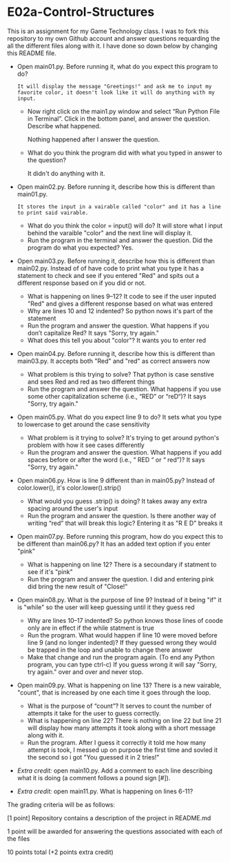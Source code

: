 
# E02a-Control-Structures

This is an assignment for my Game Technology class. I was to fork this repository to my own Github account and answer questions requarding the all the different files along with it. I have done so down below by changing this README file. 

- Open main01.py. Before running it, what do you expect this program to do?

      It will display the message "Greetings!" and ask me to input my favorite color, it doesn't look like it will do anything with my input. 
  - Now right click on the main1.py window and select “Run Python File in Terminal”. Click in the bottom panel, and answer the question. Describe what happened.
  
      Nothing happened after I answer the question.  
  - What do you think the program did with what you typed in answer to the question?
  
      It didn't do anything with it. 
- Open main02.py. Before running it, describe how this is different than main01.py.

      It stores the input in a vairable called "color" and it has a line to print said vairable. 
  - What do you think the color = input() will do?
      It will store what I input behind the varaible "color" and the next line will display it.
  - Run the program in the terminal and answer the question. Did the program do what you expected?
      Yes.
- Open main03.py. Before running it, describe how this is different than main02.py.
      Instead of of have code to print what you type it has a statement to check and see if you entered "Red" and spits out a different response based on if you did or not.
  - What is happening on lines 9–12?
      It code to see if the user inputed "Red" and gives a different response based on what was entered
  - Why are lines 10 and 12 indented?
      So python nows it's part of the statement 
  - Run the program and answer the question. What happens if you don’t capitalize Red?
      It says "Sorry, try again." 
  - What does this tell you about "color"?
      It wants you to enter red
- Open main04.py. Before running it, describe how this is different than main03.py.
      It accepts both "Red" and "red" as correct answers now 
  - What problem is this trying to solve?
      That python is case senstive and sees Red and red as two different things 
  - Run the program and answer the question. What happens if you use some other capitalization scheme (i.e., “RED” or “reD“)?
      It says "Sorry, try again."
- Open main05.py. What do you expect line 9 to do?
      It sets what you type to lowercase to get around the case sensitivity 
  - What problem is it trying to solve?
      It's trying to get around python's problem with how it see cases differently
  - Run the program and answer the question. What happens if you add spaces before or after the word (i.e., “ RED “ or “ red”)?
      It says "Sorry, try again."
 - Open main06.py. How is line 9 different than in main05.py?
      Instead of color.lower(), it's color.lower().strip()
   - What would you guess .strip() is doing?
      It takes away any extra spacing around the user's input
   - Run the program and answer the question. Is there another way of writing “red” that will break this logic?
      Entering it as "R E D" breaks it
 - Open main07.py. Before running this program, how do you expect this to be different than main06.py?
      It has an added text option if you enter "pink"
   - What is happening on line 12?
      There is a secoundary if statment to see if it's "pink"
   - Run the program and answer the question.
      I did and entering pink did bring the new result of "Close!"
 - Open main08.py. What is the purpose of line 9?
      Instead of it being "if" it is "while" so the user will keep guessing until it they guess red
   - Why are lines 10–17 indented?
      So python knows those lines of coode only are in effect if the while statment is true
   - Run the program. What would happen if line 10 were moved before line 9 (and no longer indented)?
      If they guessed wrong they would be trapped in the loop and unable to change there answer 
   - Make that change and run the program again. (To end any Python program, you can type ctrl-c)
      If you guess wrong it will say "Sorry, try again." over and over and never stop. 
 - Open main09.py. What is happening on line 13?
      There is a new vairable, "count", that is increased by one each time it goes through the loop.
   - What is the purpose of “count”?
      It serves to count the number of attempts it take for the user to guess correctly.
   - What is happening on line 22?
      There is nothing on line 22 but line 21 will display how many attempts it took along with a short message along with it.
   - Run the program.
      After I guess it correctly it told me how many attempt is took, I messed up on purpose the first time and sovled it the second so i got "You guessed it in 2 tries!"
 - *Extra credit:* open main10.py. Add a comment to each line describing what it is doing (a comment follows a pound sign [#]).
 - *Extra credit:* open main11.py. What is happening on lines 6-11?
  


The grading criteria will be as follows:
 
[1 point] Repository contains a description of the project in README.md

1 point will be awarded for answering the questions associated with each of the files

10 points total (+2 points extra credit)
